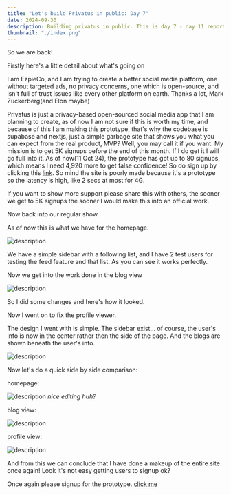 ```yaml
---
title: "Let's build Privatus in public: Day 7"
date: 2024-09-30
description: Building privatus in public. This is day 7 - day 11 report. Implementing the design for the blog view, and profile view in code, along side other functionality.
thumbnail: "./index.png"
---
```


So we are back!

Firstly here's a little detail about what's going on

I am EzpieCo, and I am trying to create a better social media platform, one without targeted ads, no privacy concerns, one which is open-source, and isn't full of trust issues like every other platform on earth. Thanks a lot, Mark Zuckerberg(and Elon maybe)

Privatus is just a privacy-based open-sourced social media app that I am planning to create, as of now I am not sure if this is worth my time, and because of this I am making this prototype, that's why the codebase is supabase and nextjs, just a simple garbage site that shows you what you can expect from the real product, MVP? Well, you may call it if you want. My mission is to get 5K signups before the end of this month. If I do get it I will go full into it. As of now(11 Oct 24), the prototype has got up to 80 signups, which means I need 4,920 more to get false confidence! So do sign up by clicking this [link](https://lambda-official.vercel.app/signup). So mind the site is poorly made because it's a prototype so the latency is high, like 2 secs at most for 4G.

If you want to show more support please share this with others, the sooner we get to 5K signups the sooner I would make this into an official work.

Now back into our regular show.

As of now this is what we have for the homepage.

![description](https://dev-to-uploads.s3.amazonaws.com/uploads/articles/dgllio227flnllamvp60.png)

We have a simple sidebar with a following list, and I have 2 test users for testing the feed feature and that list. As you can see it works perfectly.

Now we get into the work done in the blog view

![description](https://dev-to-uploads.s3.amazonaws.com/uploads/articles/wc5vl9z7vofbdlt584h7.png)

So I did some changes and here's how it looked.

Now I went on to fix the profile viewer.

The design I went with is simple. The sidebar exist... of course, the user's info is now in the center rather then the side of the page. And the blogs are shown beneath the user's info.

![description](https://dev-to-uploads.s3.amazonaws.com/uploads/articles/6txz9qovmhizkm2i0e7q.png)

Now let's do a quick side by side comparison:

homepage:

![description](https://dev-to-uploads.s3.amazonaws.com/uploads/articles/58942rjs9at9dzw4t8yy.png)
_nice editing huh?_

blog view:

![description](https://dev-to-uploads.s3.amazonaws.com/uploads/articles/7x11j253rueo4xn9w6q4.png)

profile view:

![description](https://dev-to-uploads.s3.amazonaws.com/uploads/articles/joofw4675zox9yvaqnzq.png)

And from this we can conclude that I have done a makeup of the entire site once again! Look it's not easy getting users to signup ok?

Once again please signup for the prototype. [click me](https://lambda-official.vercel.app/signup)
